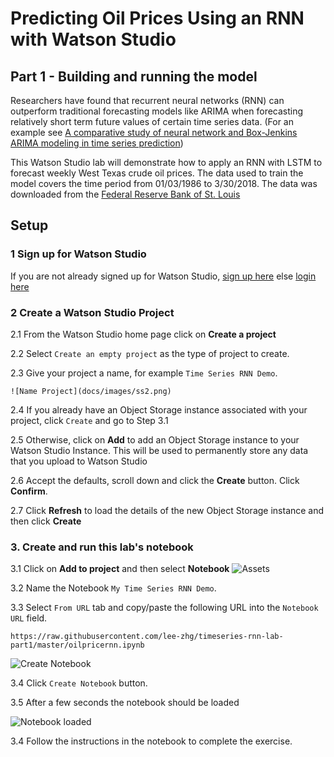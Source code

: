 #  Predicting Oil Prices Using an RNN with Watson Studio

## Part 1 - Building and running the model

Researchers have found  that recurrent neural networks (RNN) can outperform traditional forecasting models like ARIMA when  forecasting relatively short term future values of certain  time series data. (For an example see [A comparative study of neural network and Box-Jenkins ARIMA modeling in time series prediction](https://www.sciencedirect.com/science/article/abs/pii/S0360835202000360))

This Watson Studio lab  will demonstrate how to apply an RNN with LSTM to forecast weekly West Texas crude oil prices. The data used to train the model covers the time period  from 01/03/1986 to 3/30/2018. The data  was downloaded from the [Federal Reserve Bank of St. Louis](https://fred.stlouisfed.org)

##  Setup

### 1 Sign up for Watson Studio

If you are not already signed up for Watson Studio, [sign up here](https://www.ibm.com/cloud/watson-studio) else [login here](https://dataplatform.cloud.ibm.com/)

### 2 Create a Watson Studio Project

2.1 From the Watson Studio home page click on **Create a project**

2.2 Select `Create an empty project` as the type of project to create.

2.3 Give your project a name, for example `Time Series RNN Demo`.

    ![Name Project](docs/images/ss2.png)

2.4 If you already have an Object Storage instance associated with your project, click `Create` and go to Step 3.1

2.5 Otherwise, click on **Add** to add an Object Storage instance to your Watson Studio Instance. This will be used to permanently store any data that you upload to Watson Studio

2.6 Accept the defaults, scroll down and click the **Create** button. Click **Confirm**.

2.7 Click **Refresh** to load the details of the new Object Storage instance and then click **Create**


### 3. Create  and run this lab's notebook

3.1 Click on  **Add to project** and then select **Notebook**
![Assets](images/ss3.png)

3.2 Name the Notebook `My Time Series RNN Demo`. 

3.3 Select `From URL` tab and copy/paste the following URL into the `Notebook URL` field.

```
https://raw.githubusercontent.com/lee-zhg/timeseries-rnn-lab-part1/master/oilpricernn.ipynb
```

![Create Notebook](images/ss4.png)

3.4 Click `Create Notebook` button.

3.5 After a few seconds the notebook should be loaded

![Notebook loaded](images/ss5.png)

3.4 Follow the instructions in the notebook to complete the exercise.
